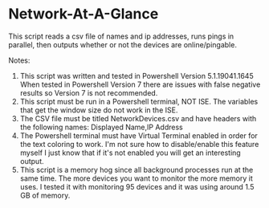 # Network-At-A-Glance

This script reads a csv file of names and ip addresses, runs pings in parallel, then outputs whether or not the devices are online/pingable.

Notes:
1. This script was written and tested in Powershell Version 5.1.19041.1645 When tested in Powershell Version 7 there are issues with false negative results so Version 7 is not recommended.
2. This script must be run in a Powershell terminal, NOT ISE. The variables that get the window size do not work in the ISE.
3. The CSV file must be titled NetworkDevices.csv and have headers with the following names: Displayed Name,IP Address
4. The Powershell terminal must have Virtual Terminal enabled in order for the text coloring to work. I'm not sure how to disable/enable this feature myself I just know that if it's not enabled you will get an interesting output.
5. This script is a memory hog since all background processes run at the same time. The more devices you want to monitor the more memory it uses. I tested it with monitoring 95 devices and it was using around 1.5 GB of memory.
